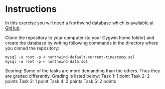 # Instructions
In this exercise you will need a Northwind database which is available at [GitHub](https://github.com/dalers/mywind.git).

Clone the repository to your computer (to your Cygwin home folder) and create the database by writing following commands in the directory where you cloned the repository:

```
mysql -u root -p < northwind-default-current-timestamp.sql
mysql -u root -p < northwind-data.sql
```

Scoring:
Some of the tasks are more demanding than the others. Thus they are graded differently. Grading is listed below:
Task 1: 1 point
Task 2: 2 points
Task 3: 1 point
Task 4: 2 points
Task 5: 2 points